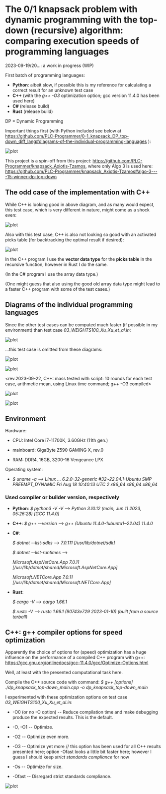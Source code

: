 # The 0/1 knapsack problem with dynamic programming with the top-down (recursive) algorithm: comparing execution speeds of programming languages

2023-09-19/20...: a work in progress (WIP)

First batch of programming languages:
* **Python**: albeit slow, if possible this is my reference for calculating a correct result for an unknown test case
* **C++** (with the _g++ -O3_ optimization option; gcc version 11.4.0 has been used here)
* **C#** (release build)
* **Rust** (release build)

DP = Dynamic Programming

Important things first (with Python included see below at https://github.com/PLC-Programmer/0-1_knapsack_DP_top-down_diff_lang#diagrams-of-the-individual-programming-languages ):

![plot](./diagrams_svg/lang1_WEIGHTS100_Xu_Xu_ex_Python.svg)
 
This project is a spin-off from this project: https://github.com/PLC-Programmer/knapsack_Axiotis-Tzamos, where only Algo 3 is used here: https://github.com/PLC-Programmer/knapsack_Axiotis-Tzamos#algo-3----15-winner-dp-top-down 
  

## The odd case of the implementation with C++

While C++ is looking good in above diagram, and as many would expect, this test case, which is very different in nature, might come as a shock even:

![plot](./diagrams_svg/lang1_WEIGHTS_TODD_18_ex_Python.svg)

Also with this test case, C++ is also not looking so good with an activated picks table (for backtracking the optimal result if desired):

![plot](./diagrams_svg/lang1_WEIGHTS24_Kreher_Stinson.svg)

In the C++ program I use the **vector data type** for the **picks table** in the recursive function, however in Rust I do the same.

(In the C# program I use the array data type.)

(One might guess that also using the good old array data type might lead to a faster C++ program with some of the test cases.)

## Diagrams of the individual programming languages

Since the other test cases can be computed much faster (if possible in my environment) than test case _03_WEIGHTS100_Xu_Xu_et_al.in_:

![plot](./diagrams_svg/lang1_WEIGHTS100_Xu_Xu.svg)

...this test case is omitted from these diagrams:

![plot](./diagrams_svg/python.svg)

![plot](./diagrams_svg/cpp.svg)

<rev.2023-09-22, C++: mass tested with script: 10 rounds for each test case, arithmetic mean, using Linux time command; g++ -O3 compiled>


![plot](./diagrams_svg/cs.svg)

![plot](./diagrams_svg/rust.svg)

## Environment

Hardware:

* CPU: Intel Core i7-11700K, 3.60GHz (11th gen.)

* mainboard: GigaByte Z590 GAMING X, rev.0

* RAM: DDR4, 16GB, 3200-16 Vengeance LPX

Operating system:

* _$ uname -a_ --> _Linux ... 6.2.0-32-generic #32~22.04.1-Ubuntu SMP PREEMPT_DYNAMIC Fri Aug 18 10:40:13 UTC 2 x86_64 x86_64 x86_64_

### Used compiler or builder version, respectively

* **Python**: _$ python3 -V -V_ --> _Python 3.10.12 (main, Jun 11 2023, 05:26:28) [GCC 11.4.0]_

* **C++**: _$ g++ --version_ --> _g++ (Ubuntu 11.4.0-1ubuntu1~22.04) 11.4.0_

* **C#**:

  _$ dotnet --list-sdks_ --> _7.0.111 [/usr/lib/dotnet/sdk]_

  _$ dotnet --list-runtimes_ -->

    _Microsoft.AspNetCore.App 7.0.11 [/usr/lib/dotnet/shared/Microsoft.AspNetCore.App]_

    _Microsoft.NETCore.App 7.0.11 [/usr/lib/dotnet/shared/Microsoft.NETCore.App]_

* **Rust**:

  _$ cargo -V_ --> _cargo 1.66.1_

  _$ rustc -V_ --> _rustc 1.66.1 (90743e729 2023-01-10) (built from a source tarball)_


## C++: g++ compiler options for speed optimization

Apparently the choice of options for (speed) optimization has a huge influence on the performance of a compiled C++ program with g++: https://gcc.gnu.org/onlinedocs/gcc-11.4.0/gcc/Optimize-Options.html

Well, at least with the presented computational task here.

Compile the C++ source code with command: _$ g++ [options] ./dp_knapsack_top-down_main.cpp -o dp_knapsack_top-down_main_

I experimented with these optimization options on test case _03_WEIGHTS100_Xu_Xu_et_al.in_:

* -O0 (or no -O option) -- Reduce compilation time and make debugging produce the expected results. This is the default.

* -O, -O1 -- Optimize.

* -O2 -- Optimize even more.

* -O3 -- Optimize yet more  // this option has been used for all C++ results presented here; option -Ofast looks a little bit faster here; however I guess I should keep _strict standards compliance_ for now

* -Os -- Optimize for size.

* -Ofast -- Disregard strict standards compliance.

![plot](./diagrams_svg/cpp_gpp_WEIGHTS100_Xu_Xu.svg)
